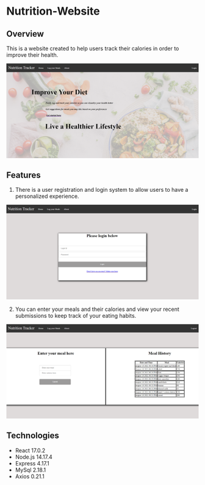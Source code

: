 # Nutrition-Website

## Overview 
This is a website created to help users track their calories in order to improve their health.

![Home Page](https://github.com/HarmanSihota/Nutrition-Website/blob/main/client/public/Home.png)

## Features

1. There is a user registration and login system to allow users to have a personalized experience. 

![Login Menu](https://github.com/HarmanSihota/Nutrition-Website/blob/main/client/public/Login.png)

2. You can enter your meals and their calories and view your recent submissions to keep track of your eating habits.

![Meal Entry](https://github.com/HarmanSihota/Nutrition-Website/blob/main/client/public/CalorieLog.png)

## Technologies

- React 17.0.2
- Node.js 14.17.4
- Express 4.17.1
- MySql 2.18.1
- Axios 0.21.1 
